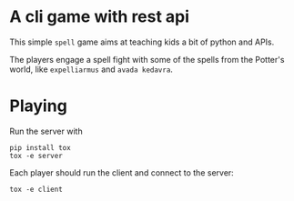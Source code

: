 # A cli game with rest api

This simple `spell` game aims at teaching kids a bit of python and APIs.

The players engage a spell fight with some of the spells from the Potter's world,
like `expelliarmus` and `avada kedavra`.

# Playing

Run the server with

```
pip install tox
tox -e server
```

Each player should run the client and connect to the server:

```
tox -e client
```
